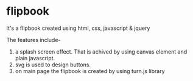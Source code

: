 # flipbook
It's a flipbook created using html, css,  javascript &amp; jquery

The features include-
1. a splash screen effect. That is achived by using canvas element and plain javascript.
2. svg is used to design buttons.
3. on main page the flipbook is created by using turn.js library 

